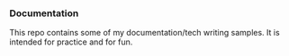 ### Documentation

This repo contains some of my documentation/tech writing samples. It is intended for practice and for fun.
